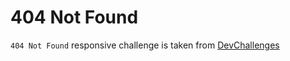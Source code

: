 # 404 Not Found

`404 Not Found` responsive challenge is taken from [DevChallenges](https://devchallenges.io/)